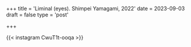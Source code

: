 +++
title = 'Liminal (eyes). Shimpei Yamagami, 2022'
date = 2023-09-03
draft = false
type = 'post'

+++

{{< instagram CwuT1t-ooqa >}}

